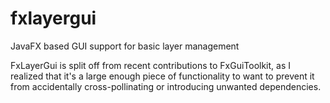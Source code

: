 # fxlayergui
JavaFX based GUI support for basic layer management

FxLayerGui is split off from recent contributions to FxGuiToolkit, as I realized that it's a large enough piece of functionality to want to prevent it from accidentally cross-pollinating or introducing unwanted dependencies.
